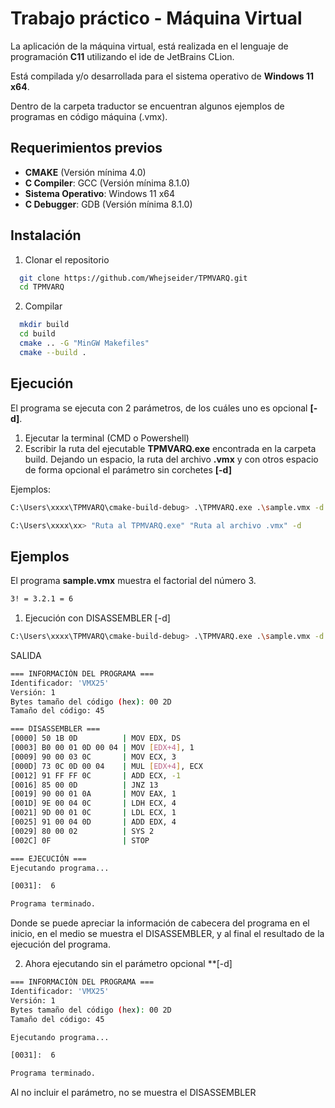 # Trabajo práctico - Máquina Virtual

La aplicación de la máquina virtual, está realizada en el lenguaje de programación **C11** utilizando el ide de JetBrains CLion.

Está compilada y/o desarrollada para el sistema operativo de **Windows 11 x64**.

Dentro de la carpeta traductor se encuentran algunos ejemplos de programas en código máquina (.vmx).


## Requerimientos previos

- **CMAKE** (Versión mínima 4.0)
- **C Compiler**: GCC (Versión mínima 8.1.0)
- **Sistema Operativo**: Windows 11 x64
- **C Debugger**: GDB (Versión mínima 8.1.0)
## Instalación


1. Clonar el repositorio

```bash
  git clone https://github.com/Whejseider/TPMVARQ.git
  cd TPMVARQ
```

2. Compilar
```bash
  mkdir build
  cd build
  cmake .. -G "MinGW Makefiles"
  cmake --build .
```

## Ejecución

El programa se ejecuta con 2 parámetros, de los cuáles uno es opcional **[-d]**.

1. Ejecutar la terminal (CMD o Powershell)
2. Escribir la ruta del ejecutable **TPMVARQ.exe** encontrada en la carpeta build. Dejando un espacio, la ruta del archivo **.vmx** y con otros espacio de forma opcional el parámetro sin corchetes **[-d]**

Ejemplos:
```bash
C:\Users\xxxx\TPMVARQ\cmake-build-debug> .\TPMVARQ.exe .\sample.vmx -d
```

```bash
C:\Users\xxxx\xx> "Ruta al TPMVARQ.exe" "Ruta al archivo .vmx" -d
```
## Ejemplos

El programa **sample.vmx** muestra el factorial del número 3.

```bash
3! = 3.2.1 = 6
```

1. Ejecución con DISASSEMBLER [-d]
```bash
C:\Users\xxxx\TPMVARQ\cmake-build-debug> .\TPMVARQ.exe .\sample.vmx -d
```

SALIDA

```bash
=== INFORMACIÓN DEL PROGRAMA ===
Identificador: 'VMX25'
Versión: 1
Bytes tamaño del código (hex): 00 2D
Tamaño del código: 45

=== DISASSEMBLER ===
[0000] 50 1B 0D          | MOV EDX, DS
[0003] B0 00 01 0D 00 04 | MOV [EDX+4], 1
[0009] 90 00 03 0C       | MOV ECX, 3
[000D] 73 0C 0D 00 04    | MUL [EDX+4], ECX
[0012] 91 FF FF 0C       | ADD ECX, -1
[0016] 85 00 0D          | JNZ 13
[0019] 90 00 01 0A       | MOV EAX, 1
[001D] 9E 00 04 0C       | LDH ECX, 4
[0021] 9D 00 01 0C       | LDL ECX, 1
[0025] 91 00 04 0D       | ADD EDX, 4
[0029] 80 00 02          | SYS 2
[002C] 0F                | STOP

=== EJECUCIÓN ===
Ejecutando programa...

[0031]:  6

Programa terminado.
```

Donde se puede apreciar la información de cabecera del programa en el inicio, en el medio se muestra el DISASSEMBLER, y al final el resultado de la ejecución del programa.

2. Ahora ejecutando sin el parámetro opcional **[-d]
```bash
=== INFORMACIÓN DEL PROGRAMA ===
Identificador: 'VMX25'
Versión: 1
Bytes tamaño del código (hex): 00 2D
Tamaño del código: 45

Ejecutando programa...

[0031]:  6

Programa terminado.
```

Al no incluir el parámetro, no se muestra el DISASSEMBLER